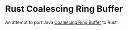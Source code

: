 # Rust Coalescing Ring Buffer

An attempt to port Java [Coalescing Ring Buffer](https://github.com/LMAX-Exchange/LMAXCollections) to Rust

